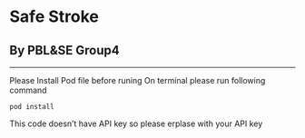 # Safe Stroke
## By PBL&SE Group4
---

Please Install Pod file before runing 
On terminal please run following command

```
pod install
```

This code doesn’t have API key so please erplase with your API key
